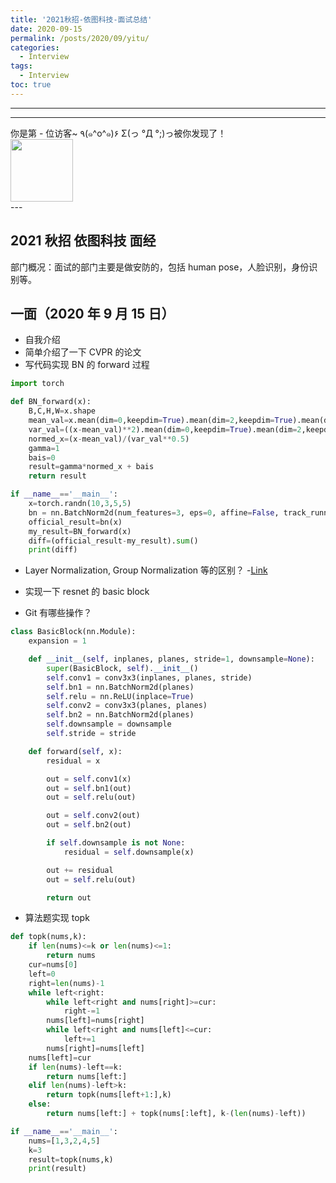 ```yaml
---
title: '2021秋招-依图科技-面试总结'
date: 2020-09-15
permalink: /posts/2020/09/yitu/
categories:
  - Interview
tags:
  - Interview
toc: true
---
```


---

---

<div>
<div class="button01">
      <visited_a href="#" display:inline>你是第<span data-hk-page="current"> - </span>位访客~</visited_a>
      <visited_p class="top">٩(๑^o^๑)۶</visited_p>
      <visited_p class="bottom">Σ(っ °Д °;)っ被你发现了！</visited_p>
</div>
<img align="center" width="100" src="{{ site.url }}/images/static/take_me.gif" alt="" display:inline>
</div>
---

## 2021 秋招 依图科技 面经

部门概况：面试的部门主要是做安防的，包括 human pose，人脸识别，身份识别等。

## 一面（2020 年 9 月 15 日）

- 自我介绍
- 简单介绍了一下 CVPR 的论文
- 写代码实现 BN 的 forward 过程

```python
import torch

def BN_forward(x):
    B,C,H,W=x.shape
    mean_val=x.mean(dim=0,keepdim=True).mean(dim=2,keepdim=True).mean(dim=3,keepdim=True)
    var_val=((x-mean_val)**2).mean(dim=0,keepdim=True).mean(dim=2,keepdim=True).mean(dim=3,keepdim=True)
    normed_x=(x-mean_val)/(var_val**0.5)
    gamma=1
    bais=0
    result=gamma*normed_x + bais
    return result

if __name__=='__main__':
    x=torch.randn(10,3,5,5)
    bn = nn.BatchNorm2d(num_features=3, eps=0, affine=False, track_running_stats=False)
    official_result=bn(x)
    my_result=BN_forward(x)
    diff=(official_result-my_result).sum()
    print(diff)

```

- Layer Normalization, Group Normalization 等的区别？ -[Link](https://zhuanlan.zhihu.com/p/91965772)

- 实现一下 resnet 的 basic block

- Git 有哪些操作？

```python
class BasicBlock(nn.Module):
    expansion = 1

    def __init__(self, inplanes, planes, stride=1, downsample=None):
        super(BasicBlock, self).__init__()
        self.conv1 = conv3x3(inplanes, planes, stride)
        self.bn1 = nn.BatchNorm2d(planes)
        self.relu = nn.ReLU(inplace=True)
        self.conv2 = conv3x3(planes, planes)
        self.bn2 = nn.BatchNorm2d(planes)
        self.downsample = downsample
        self.stride = stride

    def forward(self, x):
        residual = x

        out = self.conv1(x)
        out = self.bn1(out)
        out = self.relu(out)

        out = self.conv2(out)
        out = self.bn2(out)

        if self.downsample is not None:
            residual = self.downsample(x)

        out += residual
        out = self.relu(out)

        return out
```

- 算法题实现 topk

```python
def topk(nums,k):
    if len(nums)<=k or len(nums)<=1:
        return nums
    cur=nums[0]
    left=0
    right=len(nums)-1
    while left<right:
        while left<right and nums[right]>=cur:
            right-=1
        nums[left]=nums[right]
        while left<right and nums[left]<=cur:
            left+=1
        nums[right]=nums[left]
    nums[left]=cur
    if len(nums)-left==k:
        return nums[left:]
    elif len(nums)-left>k:
        return topk(nums[left+1:],k)
    else:
        return nums[left:] + topk(nums[:left], k-(len(nums)-left))

if __name__=='__main__':
    nums=[1,3,2,4,5]
    k=3
    result=topk(nums,k)
    print(result)
```

<div data-hk-top-pages="5"> </div>
